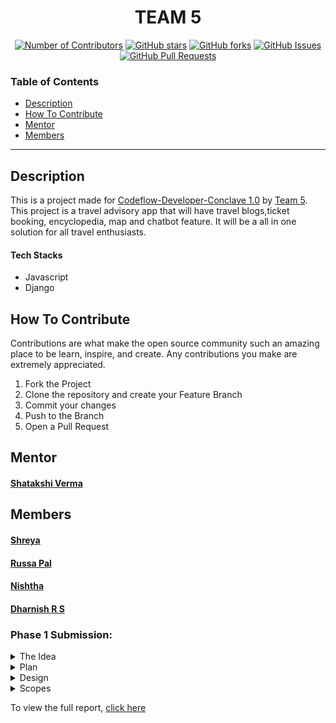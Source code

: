 <h1 align="center"> TEAM 5</h1>

<div align="center">
  
  [![Number of Contributors](https://img.shields.io/github/contributors/CodeFlow201/Team-5)](https://github.com/CodeFlow201/Team-5/graphs/contributors)
  [![GitHub stars](https://img.shields.io/github/stars/CodeFlow201/Team-5)](https://github.com/CodeFlow201/Team-5/stargazers)
  [![GitHub forks](https://img.shields.io/github/forks/CodeFlow201/Team-5)](https://github.com/CodeFlow201/Team-5/network)
  [![GitHub Issues](https://img.shields.io/github/issues/CodeFlow201/Team-5)](https://github.com/CodeFlow201/Team-5/issues)
  [![GitHub Pull Requests](https://img.shields.io/github/issues-pr/kylelobo/The-Documentation-Compendium.svg)](https://github.com/CodeFlow201/Team-5/pulls)

</div>

### Table of Contents

- [Description](#description)
- [How To Contribute](#how-to-contribute)
- [Mentor](#mentor)
- [Members](#members)

---

## Description

This is a project made for [Codeflow-Developer-Conclave 1.0](https://user-images.githubusercontent.com/56452820/134432144-9672c5c2-7ce3-4d98-aef5-81b4577b2930.png) by [Team 5](https://github.com/CodeFlow201/Team-5). This project is a travel advisory app that will have travel blogs,ticket booking, encyclopedia, map and chatbot feature. It will be a all in one solution for all travel enthusiasts.

#### Tech Stacks

- Javascript
- Django

## How To Contribute

Contributions are what make the open source community such an amazing place to be learn, inspire, and create. Any contributions you make are extremely appreciated.

1. Fork the Project
2. Clone the repository and create your Feature Branch
3. Commit your changes
4. Push to the Branch 
5. Open a Pull Request


## Mentor

 #### [Shatakshi Verma](https://github.com/Shatakshi-verma)
 
## Members
 
 #### [Shreya](https://github.com/shreya0005)
 #### [Russa Pal](https://github.com/russapal)
 #### [Nishtha](https://github.com/Nishtha-Goyal)
 #### [Dharnish R S](https://github.com/VijayHitler)
 
### Phase 1 Submission:


<details>
  <summary> The Idea </summary>
  <pre><p align="center">
	The idea is to build a travel advisory app that will have
  travel blogs, ticket booking, encyclopedia, map &
  chatbot feature
  The tech stacks that will be using for this app are:
  Django & Javascript

</p></pre>
</details>

<details>
  <summary> Plan </summary>
  <pre><p align="center">
	<img src="https://github.com/CodeFlow201/Team-5/blob/master/plan.png?raw=true" width=650 height=300 alt="Banner">
</p></pre>
</details>

<details>
  <summary> Design </summary>
  <pre><p align="center">
  Link for reference:
  https://www.figma.com/file/AMSqGmLwYXKuB1DXLKWUvU/TravelAdvisory-App?node-id=1%3A </br>
	<img src="https://github.com/CodeFlow201/Team-5/blob/master/design.png?raw=true" width=650 height=300 alt="Banner">
</p></pre>
</details>

<details>
  <summary> Scopes </summary>
  <pre><p align="center">
  For the upcoming weeks, we will be coding the below-mentioned problems
  1.Modifying the landing page as per the Figma design.
  2.Code the Blog, Ticket booking, map page
	3.We are also planning to add a currency converter in the website.
</p></pre>
</details>

To view the full report, [click here](https://drive.google.com/file/d/1hMtVkOyf38kHpMgUwqX8wJtPCz18yvrb/view?usp=sharing) </br>

